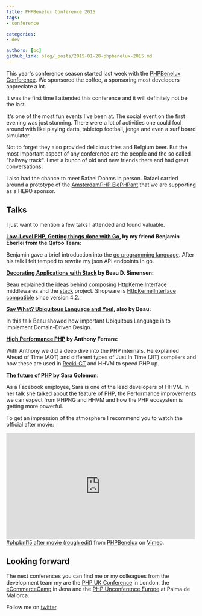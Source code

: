 ```yaml
---
title: PHPBenelux Conference 2015
tags:
- conference

categories:
- dev

authors: [bc]
github_link: blog/_posts/2015-01-28-phpbenelux-2015.md
---
```


This year's conference season started last week with the <a href="http://conference.phpbenelux.eu/2015/">PHPBenelux Conference</a>.
We sponsored the coffee, a sponsoring most developers appreciate a lot.

<!-- break -->

It was the first time I attended this conference and it will definitely not be the last.

It's one of the most fun events I've been at. The social event on the first evening was just stunning. There were a lot of activities one could fool around with like playing darts, tabletop football, jenga and even a surf board simulator.

Not to forget they also provided delicious fries and Belgium beer.
But the most important aspect of any conference are the people and the so called "hallway track". I met a bunch of old and new friends there and had great conversations.

I also had the chance to meet <a href="https://twitter.com/rdohms"></a>Rafael Dohms in person. Rafael carried around a prototype of the <a href="https://www.kickstarter.com/projects/rdohms/the-amsterdamphp-elephpant">AmsterdamPHP ElePHPant</a> that we are supporting as a HERO sponsor.

## Talks

I just want to mention a few talks I attended and found valuable.

**[Low-Level PHP, Getting things done with Go](https://joind.in/talk/view/13115), by my friend Benjamin Eberlei from the Qafoo Team:**

Benjamin gave a brief introduction into the <a href="https://golang.org/">go programming language</a>.
After his talk I felt temped to rewrite my json API endpoints in go.


<strong><a href="https://joind.in/talk/view/13117">Decorating Applications with Stack</a> by Beau D. Simensen:</strong>

Beau explained the ideas behind composing HttpKernelInterface middlewares and the <a href="http://stackphp.com/">stack</a> project. Shopware is <a href="https://github.com/shopware/shopware/blob/master/engine/Shopware/Kernel.php#L54">HttpKernelInterface compatible</a> since version 4.2.


<strong><a href="https://joind.in/talk/view/13183">Say What? Ubiquitous Language and You!</a>, also by Beau:</strong>

In this talk Beau showed how important Ubiquitous Language is to implement Domain-Driven Design.


<strong><a href="https://joind.in/talk/view/13176">High Performance PHP</a> by Anthony Ferrara:</strong>

With Anthony we did a deep dive into the PHP internals. He explained Ahead of Time (AOT) and different types of Just In Time (JIT) compilers and how these are used in <a href="https://github.com/google/recki-ct">Recki-CT</a> and HHVM to speed PHP up.


<strong><a href="https://joind.in/talk/view/13182">The future of PHP</a> by Sara Golemon</strong>:

As a Facebook employee, Sara is one of the lead developers of HHVM. In her talk she talked about the feature of PHP, the Performance improvements we can expect from PHPNG and HHVM and how the PHP ecosystem is getting more powerful.


To get an impression of the atmosphere I recommend you to watch the official after movie:
<iframe src="https://player.vimeo.com/video/117694237" width="500" height="281" frameborder="0" webkitallowfullscreen="" mozallowfullscreen="" allowfullscreen=""></iframe> <a href="http://vimeo.com/117694237">#phpbnl15 after movie (rough edit)</a> from <a href="http://vimeo.com/user16867942">PHPBenelux</a> on <a href="https://vimeo.com">Vimeo</a>.

## Looking forward

The next conferences you can find me or my colleagues from the development team my are the <a href="http://phpconference.co.uk/">PHP UK Conference</a> in London, the
<a href="http://www.ecommerce-camp.de/">eCommerceCamp</a> in Jena and the <a href="http://www.phpuceu.org/">PHP Unconference Europe</a> at Palma de Mallorca.

Follow me on <a href="https://twitter.com/benjamincremer">twitter</a>.
